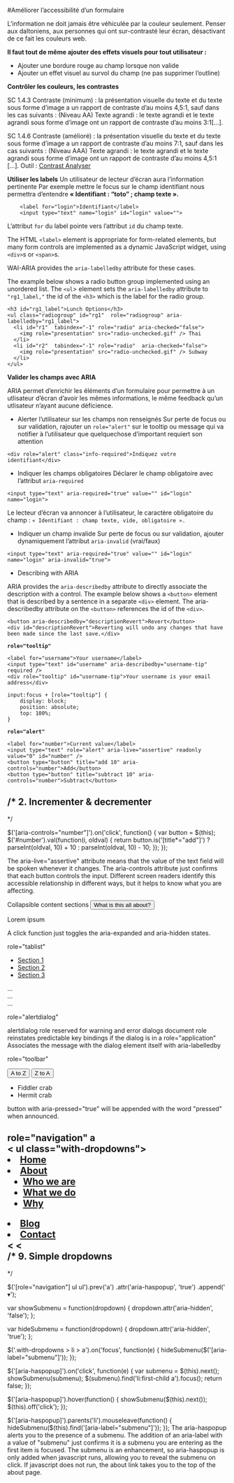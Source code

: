 #Améliorer l’accessibilité d’un formulaire

L’information ne doit jamais être véhiculée par la couleur seulement.
	Penser aux daltoniens, aux personnes qui ont sur-contrasté leur écran, désactivant de ce fait les couleurs web.


**Il faut tout  de même ajouter des effets visuels pour tout utilisateur :**
* Ajouter une bordure rouge au champ lorsque non valide
* Ajouter un effet visuel au survol du champ (ne pas supprimer l’outline)

**Contrôler les couleurs, les contrastes**

SC 1.4.3 Contraste (minimum) : la présentation visuelle du texte et du texte sous forme d’image a un rapport de contraste d’au moins 4,5:1, sauf dans les cas suivants : (Niveau AA) Texte agrandi : le texte agrandi et le texte agrandi sous forme d’image ont un rapport de contraste d’au moins 3:1[…].

SC 1.4.6 Contraste (amélioré) : la présentation visuelle du texte et du texte sous forme d’image a un rapport de contraste d’au moins 7:1, sauf dans les cas suivants : (Niveau AAA) Texte agrandi : le texte agrandi et le texte agrandi sous forme d’image ont un rapport de contraste d’au moins 4,5:1 […].
Outil : [Contrast Analyser](http://paciellogroup.com/resources/contrastAnalyser)


**Utiliser les labels**
	Un utilisateur de lecteur d’écran aura l’information pertinente 
Par exemple mettre le focus sur le champ identifiant nous permettra d’entendre **« Identifiant : “toto” ; champ texte ».**
````
	<label for="login">Identifiant</label>
	<input type="text" name="login" id="login" value="">
````
L’attribut `for` du label pointe vers l’attribut `id` du champ texte.

The HTML `<label>` element is appropriate for form-related elements, but many form controls are implemented as a dynamic JavaScript widget, using `<div>`s or `<span>`s.

WAI-ARIA provides the `aria-labelledby` attribute for these cases.

The example below shows a radio button group implemented using an unordered list. The `<ul`> element sets the `aria-labelledby` attribute to `"rg1_label,"` the id of the `<h3>` which is the label for the radio group.
````
<h3 id="rg1_label">Lunch Options</h3>
<ul class="radiogroup" id="rg1"  role="radiogroup" aria-labelledby="rg1_label">
  <li id="r1"  tabindex="-1" role="radio" aria-checked="false">
    <img role="presentation" src="radio-unchecked.gif" /> Thai
  </li>
  <li id="r2"  tabindex="-1" role="radio"  aria-checked="false">
    <img role="presentation" src="radio-unchecked.gif" /> Subway
  </li>
</ul>
````

**Valider les champs avec ARIA**

ARIA permet d’enrichir les éléments d’un formulaire pour permettre à un utlisateur d’écran d’avoir les mêmes informations, le même feedback qu’un utlisateur n’ayant aucune déficience.

* Alerter l’utilisateur sur les champs non renseignés
Sur perte de focus ou sur validation, rajouter un `role="alert"` sur le tooltip ou message qui va notifier à l’utilisateur que quelquechose d’important requiert son attention

````
<div role="alert" class="info-required">Indiquez votre identifiant</div>
````

* Indiquer les champs obligatoires
Déclarer le champ obligatoire avec l’attribut `aria-required`

````
<input type="text" aria-required="true" value="" id="login" name="login">
````

Le lecteur d’écran va annoncer à l’utilisateur, le caractère obligatoire du champ : `« Identifiant : champ texte, vide, obligatoire ».`

* Indiquer un champ invalide
Sur perte de focus ou sur validation, ajouter dynamiquement l’attribut `aria-invalid` (vrai/faux)

````
<input type="text" aria-required="true" value="" id="login" name="login" aria-invalid="true">
````


* Describing with ARIA

ARIA provides the `aria-describedby` attribute to directly associate the description with a control.
The example below shows a `<button>` element that is described by a sentence in a separate `<div>` element. The aria-describedby attribute on the `<button>` references the id of the `<div>`.

````
<button aria-describedby="descriptionRevert">Revert</button>
<div id="descriptionRevert">Reverting will undo any changes that have been made since the last save.</div>
````

**`role="tooltip"`**
````
<label for="username">Your username</label>
<input type="text" id="username" aria-describedby="username-tip" required />
<div role="tooltip" id="username-tip">Your username is your email address</div>

input:focus + [role="tooltip"] {
	display: block;
	position: absolute;
	top: 100%;
}
````

**`role="alert"`**

````
<label for="number">Current value</label>
<input type="text" role="alert" aria-live="assertive" readonly value="0" id="number" />
<button type="button" title="add 10" aria-controls="number">Add</button>
<button type="button" title="subtract 10" aria-controls="number">Subtract</button>
````

/* 2. Incrementer & decrementer 
-----------------------------------------------------------------------------------------
*/

$('[aria-controls="number"]').on('click', function() {
var button = $(this);
  $('#number').val(function(i, oldval) {
    return button.is('[title*="add"]') ? 
     parseInt(oldval, 10) + 10 : 
     parseInt(oldval, 10) - 10;
  });
});

The aria-live="assertive" attribute means that the value of the text field will be spoken whenever it changes.
The aria-controls attribute just confirms that each button controls the input. Different screen readers identify this accessible relationship in different ways, but it helps to know what you are affecting.


Collapsible content sections
<button aria-expanded="false" aria-controls="collapsible-0">What is this all about?</button>
<div id="collapsible-0" aria-hidden="true">
<p>Lorem ipsum</p>
</div>
A click function just toggles the aria-expanded and aria-hidden states.

role="tablist"
<ul role="tablist">
<li role="presentation"><a href="#section1" tabindex="0" role="tab" aria-controls="panel1" aria-selected="true">Section 1</a></li>
<li role="presentation"><a href="#section2" tabindex="-1" role="tab" aria-controls="panel2">Section 2</a></li>
<li role="presentation"><a href="#section3" tabindex="-1" role="tab" aria-controls="panel2">Section 3</a></li>
</ul>
<section id="section1" role="tabpanel">...</section>
<section id="section2" role="tabpanel" aria-hidden="true">...</section>
<section id="section3" role="tabpanel" aria-hidden="true">...</section>


role="alertdialog"
<dialog role="alertdialog" aria-describedby="d-message">
<div role="document">
<p id="d-message" >I really do not like you pressing that</p>
</div>
</dialog>
alertdialog role reserved for warning and error dialogs
document role reinstates predictable key bindings if the dialog is in a role="application"
Associates the message with the dialog element itself with aria-labelledby

role="toolbar"
<div role="toolbar" aria-label="sorting options" aria-controls="sortable">
  <button type="button" aria-pressed="true" data-sort="ascending">A to Z</button>
  <button type="button" aria-pressed="false" data-sort="descending">Z to A</button>
</div>
<ul id="sortable" tabindex="-1">
  <li>Fiddler crab</li>
  <li>Hermit crab</li>
</ul>
button with aria-pressed="true" will be appended with the word "pressed" when announced.

role="navigation"
a 	<nav role="navigation" aria-label="example with dropdowns" >
	<	ul class="with-dropdowns">
			<li><a href="#">Home</a></li>
			<li>
				<a href="/about" aria-haspopup="true">About</a>
				<ul aria-hidden="true" aria-label="submenu">
					<li><a href="/about/#who-we-are">Who we are</a></li>
					<li><a href="/about/#what-we-do">What we do</a></li>
					<li><a href="/about/#why">Why</a></li>
				</ul>
			</li>
			<li><a href="#">Blog</a></li>
			<li><a href="#">Contact</a></li>
	<		</ul>
<	</nav>
/* 9. Simple dropdowns
-----------------------------------------------------------------------------------------
*/

$('[role="navigation"] ul ul').prev('a')
  .attr('aria-haspopup', 'true')
  .append('<span aria-hidden="true"> &#x25be;</span>');

var showSubmenu = function(dropdown) {
  dropdown.attr('aria-hidden', 'false');
};

var hideSubmenu = function(dropdown) {
  dropdown.attr('aria-hidden', 'true');
};

$('.with-dropdowns > li > a').on('focus', function(e) {
  hideSubmenu($('[aria-label="submenu"]'));
});

$('[aria-haspopup]').on('click', function(e) {
  var submenu = $(this).next();
  showSubmenu(submenu);
  $(submenu).find('li:first-child a').focus();
  return false;
});

$('[aria-haspopup]').hover(function() {
  showSubmenu($(this).next());
  $(this).off('click');
});

$('[aria-haspopup]').parents('li').mouseleave(function() {
  hideSubmenu($(this).find('[aria-label="submenu"]'));
});
The aria-haspopup alerts you to the presence of a submenu.
The addition of an aria-label with a value of "submenu" just confirms it is a submenu you are entering as the first item is focused.
The submenu is an enhancement, so aria-haspopup is only added when javascript runs, allowing you to reveal the submenu on click. If javascript does not run, the about link takes you to the top of the about page.
